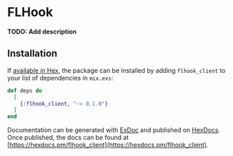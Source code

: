 # FLHook

**TODO: Add description**

## Installation

If [available in Hex](https://hex.pm/docs/publish), the package can be installed
by adding `flhook_client` to your list of dependencies in `mix.exs`:

```elixir
def deps do
  [
    {:flhook_client, "~> 0.1.0"}
  ]
end
```

Documentation can be generated with [ExDoc](https://github.com/elixir-lang/ex_doc)
and published on [HexDocs](https://hexdocs.pm). Once published, the docs can
be found at [https://hexdocs.pm/flhook_client](https://hexdocs.pm/flhook_client).

